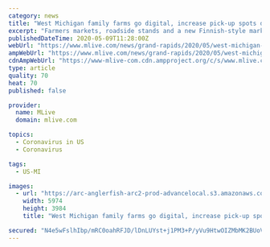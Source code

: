 ```yaml
---
category: news
title: "West Michigan family farms go digital, increase pick-up spots during coronavirus"
excerpt: "Farmers markets, roadside stands and a new Finnish-style market with other family farms are being used to distribute the produce."
publishedDateTime: 2020-05-09T11:28:00Z
webUrl: "https://www.mlive.com/news/grand-rapids/2020/05/west-michigan-family-farms-go-digital-increase-pick-up-spots-during-coronavirus.html"
ampWebUrl: "https://www.mlive.com/news/grand-rapids/2020/05/west-michigan-family-farms-go-digital-increase-pick-up-spots-during-coronavirus.html?outputType=amp"
cdnAmpWebUrl: "https://www-mlive-com.cdn.ampproject.org/c/s/www.mlive.com/news/grand-rapids/2020/05/west-michigan-family-farms-go-digital-increase-pick-up-spots-during-coronavirus.html?outputType=amp"
type: article
quality: 70
heat: 70
published: false

provider:
  name: MLive
  domain: mlive.com

topics:
  - Coronavirus in US
  - Coronavirus

tags:
  - US-MI

images:
  - url: "https://arc-anglerfish-arc2-prod-advancelocal.s3.amazonaws.com/public/D3MUEUT7TRD4TNOWTYIXDWSI4Q.JPG"
    width: 5974
    height: 3984
    title: "West Michigan family farms go digital, increase pick-up spots during coronavirus"

secured: "N4e5wFslhIbp/mRC0oahRFJD/lDnLUYst+j1PM3+P/yVu9HtwOIZMbMK2BUoVooXYBGQq0nl9F6yDOJVcMp3Ge54+Y/Lyfql14d3hZdoRTHgO0NM/+bF4YaO2zIhS8OW3WoiJrl87gGHUpqJ8KI2ke3kCznWRcDEJJ90TT7yO3o1Go5rW1KpZANsQN9Gyb947Qwri0MG9OpmHGtl4pRE3R94NGmYJPRzNdi0fV1m0dhBn6+iNOS+r7J8gwqw8cNX1chvAR9jVxLKU8ETe4gCbbO7rPHpby/7HioYOWXIk2XFAoIRH+3LVvHRSUIuhRcB;Ng21iBWf78DRjUsU3N0EaA=="
---
```


